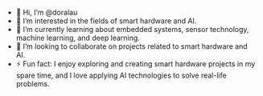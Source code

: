 - 👋 Hi, I’m @doralau
- 👀 I’m interested in the fields of smart hardware and AI.
- 🌱 I’m currently learning about embedded systems, sensor technology, machine learning, and deep learning.
- 💞️ I’m looking to collaborate on projects related to smart hardware and AI.
- ⚡ Fun fact: I enjoy exploring and creating smart hardware projects in my spare time, and I love applying AI technologies to solve real-life problems.
